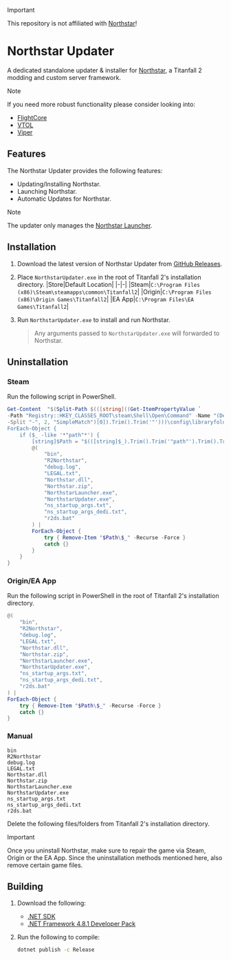 > [!IMPORTANT]
> This repository is not affiliated with [Northstar](https://github.com/R2Northstar)!

# Northstar Updater
A dedicated standalone updater & installer for [Northstar](https://github.com/R2Northstar), a Titanfall 2 modding and custom server framework.

> [!NOTE]
> If you need more robust functionality please consider looking into:<br>
> - [FlightCore](https://github.com/R2NorthstarTools/FlightCore)
> - [VTOL](https://github.com/BigSpice/VTOL)
> - [Viper](https://github.com/0neGal/viper)

## Features
The Northstar Updater provides the following features:
- Updating/Installing Northstar.
- Launching Northstar.
- Automatic Updates for Northstar.

> [!NOTE]
> The updater only manages the [Northstar Launcher](https://github.com/R2Northstar/NorthstarLauncher).

## Installation
1. Download the latest version of Northstar Updater from [GitHub Releases](https://github.com/Aetopia/Northstar-Updater/releases).

2. Place `NorthstarUpdater.exe` in the root of Titanfall 2's installation directory.
    |Store|Default Location|
    |-|-|
    |Steam|`C:\Program Files (x86)\Steam\steamapps\common\Titanfall2`|
    |Origin|`C:\Program Files (x86)\Origin Games\Titanfall2`|
    |EA App|`C:\Program Files\EA Games\Titanfall2`|

3. Run `NorthstarUpdater.exe` to install and run Northstar.
    > Any arguments passed to `NorthstarUpdater.exe` will forwarded to Northstar.

## Uninstallation
### Steam
Run the following script in PowerShell.

```powershell
Get-Content  "$(Split-Path $(([string]((Get-ItemPropertyValue `
-Path "Registry::HKEY_CLASSES_ROOT\steam\Shell\Open\Command" -Name "(Default)") `
-Split "-", 2, "SimpleMatch")[0]).Trim().Trim('"')))\config\libraryfolders.vdf" | 
ForEach-Object { 
    if ($_ -like '*"path"*') {
        [string]$Path = "$(([string]$_).Trim().Trim('"path"').Trim().Trim('"').Replace("\\", "\"))\steamapps\common\Titanfall2" 
        @(
            "bin", 
            "R2Northstar", 
            "debug.log", 
            "LEGAL.txt", 
            "Northstar.dll", 
            "Northstar.zip", 
            "NorthstarLauncher.exe", 
            "NorthstarUpdater.exe", 
            "ns_startup_args.txt", 
            "ns_startup_args_dedi.txt", 
            "r2ds.bat"
        ) | 
        ForEach-Object {
            try { Remove-Item "$Path\$_" -Recurse -Force }
            catch {}
        }
    }
}
```

### Origin/EA App
Run the following script in PowerShell in the root of Titanfall 2's installation directory.

```powershell
@(
    "bin", 
    "R2Northstar", 
    "debug.log", 
    "LEGAL.txt", 
    "Northstar.dll", 
    "Northstar.zip", 
    "NorthstarLauncher.exe", 
    "NorthstarUpdater.exe", 
    "ns_startup_args.txt", 
    "ns_startup_args_dedi.txt", 
    "r2ds.bat"
) | 
ForEach-Object {
    try { Remove-Item "$Path\$_" -Recurse -Force }
    catch {}
}
```

### Manual
```
bin
R2Northstar
debug.log
LEGAL.txt 
Northstar.dll 
Northstar.zip
NorthstarLauncher.exe
NorthstarUpdater.exe
ns_startup_args.txt 
ns_startup_args_dedi.txt
r2ds.bat
```
Delete the following files/folders from Titanfall 2's installation directory.

> [!IMPORTANT]
> Once you uninstall Northstar, make sure to repair the game via Steam, Origin or the EA App.
> Since the uninstallation methods mentioned here, also remove certain game files.

## Building
1. Download the following:
    - [.NET SDK](https://dotnet.microsoft.com/en-us/download)
    - [.NET Framework 4.8.1 Developer Pack](https://dotnet.microsoft.com/en-us/download/dotnet-framework/thank-you/net481-developer-pack-offline-installer)

2. Run the following to compile:
    
    ```cmd
    dotnet publish -c Release
    ```